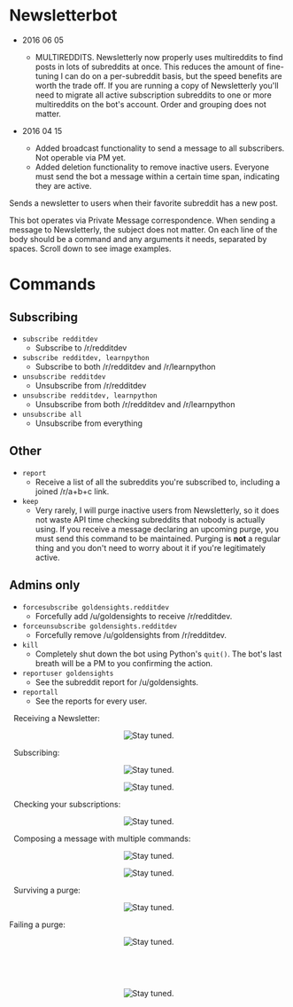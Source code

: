 Newsletterbot
=============

- 2016 06 05
    - MULTIREDDITS. Newsletterly now properly uses multireddits to find posts in lots of subreddits at once. This reduces the amount of fine-tuning I can do on a per-subreddit basis, but the speed benefits are worth the trade off. If you are running a copy of Newsletterly you'll need to migrate all active subscription subreddits to one or more multireddits on the bot's account. Order and grouping does not matter.

- 2016 04 15
    - Added broadcast functionality to send a message to all subscribers. Not operable via PM yet.
    - Added deletion functionality to remove inactive users. Everyone must send the bot a message within a certain time span, indicating they are active.

Sends a newsletter to users when their favorite subreddit has a new post.

This bot operates via Private Message correspondence. When sending a message to Newsletterly, the subject does not matter. On each line of the body should be a command and any arguments it needs, separated by spaces. Scroll down to see image examples.

# Commands

## Subscribing
- `subscribe redditdev`
    - Subscribe to /r/redditdev
- `subscribe redditdev, learnpython`
    - Subscribe to both /r/redditdev and /r/learnpython
- `unsubscribe redditdev`
    - Unsubscribe from /r/redditdev
- `unsubscribe redditdev, learnpython`
    - Unsubscribe from both /r/redditdev and /r/learnpython
- `unsubscribe all`
    - Unsubscribe from everything

## Other
- `report`
    - Receive a list of all the subreddits you're subscribed to, including a joined /r/a+b+c link.
- `keep`
    - Very rarely, I will purge inactive users from Newsletterly, so it does not waste API time checking subreddits that nobody is actually using. If you receive a message declaring an upcoming purge, you must send this command to be maintained. Purging is **not** a regular thing and you don't need to worry about it if you're legitimately active.

## Admins only
- `forcesubscribe goldensights.redditdev`
    - Forcefully add /u/goldensights to receive /r/redditdev.
- `forceunsubscribe goldensights.redditdev`
    - Forcefully remove /u/goldensights from /r/redditdev.
- `kill`
    - Completely shut down the bot using Python's `quit()`. The bot's last breath will be a PM to you confirming the action.
- `reportuser goldensights`
    - See the subreddit report for /u/goldensights.
- `reportall`
    - See the reports for every user.

&nbsp;
Receiving a Newsletter:

<p align="center">
  <img src="https://github.com/voussoir/reddit/blob/master/.GitImages/newsletterly_demo_newposts.png?raw=true" alt="Stay tuned."/>
</p>

&nbsp;
Subscribing:
<p align="center">
  <img src="https://github.com/voussoir/reddit/blob/master/.GitImages/newsletterly_demo_subscribe.png?raw=true" alt="Stay tuned."/>
</p>
<p align="center">
  <img src="https://github.com/voussoir/reddit/blob/master/.GitImages/newsletterly_demo_subscribemultiple.png?raw=true" alt="Stay tuned."/>
</p>

&nbsp;
Checking your subscriptions:

<p align="center">
  <img src="https://github.com/voussoir/reddit/blob/master/.GitImages/newsletterly_demo_report.png?raw=true" alt="Stay tuned."/>
</p>

&nbsp;
Composing a message with multiple commands:
<p align="center">
  <img src="https://github.com/voussoir/reddit/blob/master/.GitImages/newsletterly_demo_multiplecompose.png?raw=true" alt="Stay tuned."/>
</p>
<p align="center">
  <img src="https://github.com/voussoir/reddit/blob/master/.GitImages/newsletterly_demo_multipleresponse.png?raw=true" alt="Stay tuned."/>
</p>

&nbsp;
Surviving a purge:
<p align="center">
  <img src="https://github.com/voussoir/reddit/blob/master/.GitImages/newsletterly_demo_purgekeep.png?raw=true" alt="Stay tuned."/>
</p>

Failing a purge:
<p align="center">
  <img src="https://github.com/voussoir/reddit/blob/master/.GitImages/newsletterly_demo_purgedrop.png?raw=true" alt="Stay tuned."/>
</p>

&nbsp;

&nbsp;

<p align="center">
  <img src="https://github.com/voussoir/reddit/blob/master/.GitImages/Newsletterly_cover2.png?raw=true" alt="Stay tuned."/>
</p>
